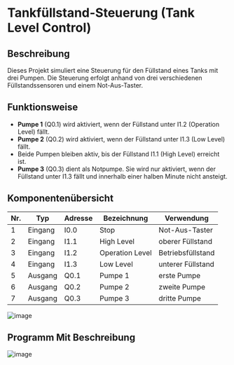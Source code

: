 # Tankfüllstand-Steuerung (Tank Level Control)

## Beschreibung

Dieses Projekt simuliert eine Steuerung für den Füllstand eines Tanks mit drei Pumpen. Die Steuerung erfolgt anhand von drei verschiedenen Füllstandssensoren und einem Not-Aus-Taster.

## Funktionsweise

- **Pumpe 1** (Q0.1) wird aktiviert, wenn der Füllstand unter I1.2 (Operation Level) fällt.
- **Pumpe 2** (Q0.2) wird aktiviert, wenn der Füllstand unter I1.3 (Low Level) fällt.
- Beide Pumpen bleiben aktiv, bis der Füllstand I1.1 (High Level) erreicht ist.
- **Pumpe 3** (Q0.3) dient als Notpumpe. Sie wird nur aktiviert, wenn der Füllstand unter I1.3 fällt und innerhalb einer halben Minute nicht ansteigt.

## Komponentenübersicht

| Nr. | Typ      | Adresse | Bezeichnung       | Verwendung     |
|-----|----------|---------|-------------------|----------------|
| 1   | Eingang  | I0.0    | Stop              | Not-Aus-Taster |
| 2   | Eingang  | I1.1    | High Level        | oberer Füllstand |
| 3   | Eingang  | I1.2    | Operation Level   | Betriebsfüllstand |
| 4   | Eingang  | I1.3    | Low Level         | unterer Füllstand |
| 5   | Ausgang  | Q0.1    | Pumpe 1           | erste Pumpe    |
| 6   | Ausgang  | Q0.2    | Pumpe 2           | zweite Pumpe   |
| 7   | Ausgang  | Q0.3    | Pumpe 3           | dritte Pumpe   |

![image](https://github.com/user-attachments/assets/ca2eab95-98af-433f-b46b-2c2bbedd47c1)

## Programm Mit Beschreibung

![image](https://github.com/user-attachments/assets/2c34c22e-a11a-448a-9814-68e78238a277)



 


